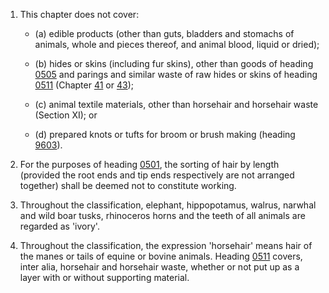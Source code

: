 1. This chapter does not cover:

   - (a) edible products (other than guts, bladders and stomachs of animals, whole and pieces thereof, and animal blood, liquid or dried);

   - (b) hides or skins (including fur skins), other than goods of heading [0505](/headings/0505) and parings and similar waste of raw hides or skins of heading [0511](/headings/0511) (Chapter [41](/chapters/41) or [43](/chapters/43));

   - (c) animal textile materials, other than horsehair and horsehair waste (Section XI); or

   - (d) prepared knots or tufts for broom or brush making (heading [9603](/headings/9603)).

2. For the purposes of heading [0501](/headings/0501), the sorting of hair by length (provided the root ends and tip ends respectively are not arranged together) shall be deemed not to constitute working.

3. Throughout the classification, elephant, hippopotamus, walrus, narwhal and wild boar tusks, rhinoceros horns and the teeth of all animals are regarded as 'ivory'.

4. Throughout the classification, the expression 'horsehair' means hair of the manes or tails of equine or bovine animals. Heading [0511](/headings/0511) covers, inter alia, horsehair and horsehair waste, whether or not put up as a layer with or without supporting material.
